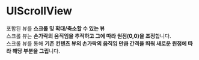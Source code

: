 # UIScrollView
포함된 뷰를 **스크롤 및 확대/축소할 수 있는 뷰**  
스크롤 뷰는 **손가락의 움직임을 추적하고 그에 따라 원점(0,0)을 조정**합니다.  
스크롤 뷰를 통해 **기존 컨텐츠 뷰의 손가락의 움직임 만큼 간격을 띄워 새로운 원점에 따라 해당 부분을 그립**니다. 